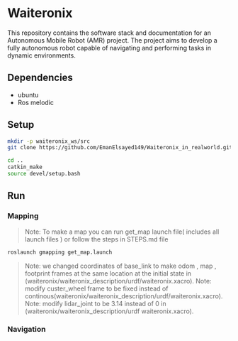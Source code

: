 # Waiteronix
This repository contains the software stack and documentation for an Autonomous Mobile Robot (AMR) project. The project aims to develop a fully autonomous robot capable of navigating and performing tasks in dynamic environments.

## Dependencies
* ubuntu
* Ros melodic

## Setup
```bash
mkdir -p waiteronix_ws/src
git clone https://github.com/EmanElsayed149/Waiteronix_in_realworld.git   
```
```bash 
cd ..
catkin_make
source devel/setup.bash
```
## Run
### Mapping
>Note: To make a map you can run get_map launch file( includes all launch files ) or follow the steps in STEPS.md file 
```bash
roslaunch gmapping get_map.launch
```
>Note: we changed coordinates of base_link to make odom , map , footprint frames at the same location at the initial state in (waiteronix/waiteronix_description/urdf/waiteronix.xacro).
>Note: modify custer_wheel frame to be fixed instead of continous(waiteronix/waiteronix_description/urdf/waiteronix.xacro).
>Note: modify lidar_joint to be 3.14 instead of 0 in (waiteronix/waiteronix_description/urdf waiteronix.xacro).
### Navigation
